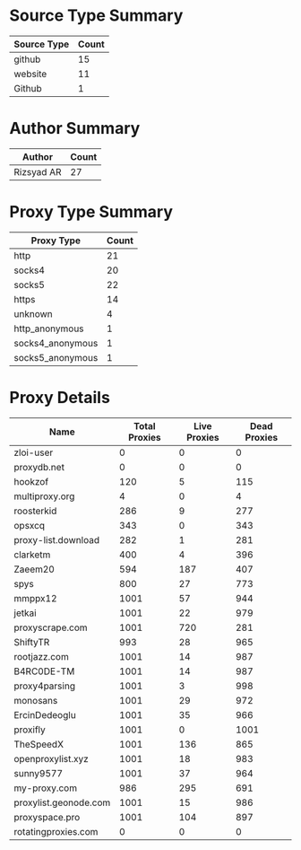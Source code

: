 # Source Type Summary

| Source Type | Count |
|-------------|-------|
| github | 15 |
| website | 11 |
| Github | 1 |


# Author Summary

| Author | Count |
|--------|-------|
| Rizsyad AR | 27 |


# Proxy Type Summary

| Proxy Type | Count |
|------------|-------|
| http | 21 |
| socks4 | 20 |
| socks5 | 22 |
| https | 14 |
| unknown | 4 |
| http_anonymous | 1 |
| socks4_anonymous | 1 |
| socks5_anonymous | 1 |


# Proxy Details

| Name | Total Proxies | Live Proxies | Dead Proxies |
|------|---------------|--------------|---------------|
| zloi-user | 0 | 0 | 0 |
| proxydb.net | 0 | 0 | 0 |
| hookzof | 120 | 5 | 115 |
| multiproxy.org | 4 | 0 | 4 |
| roosterkid | 286 | 9 | 277 |
| opsxcq | 343 | 0 | 343 |
| proxy-list.download | 282 | 1 | 281 |
| clarketm | 400 | 4 | 396 |
| Zaeem20 | 594 | 187 | 407 |
| spys | 800 | 27 | 773 |
| mmppx12 | 1001 | 57 | 944 |
| jetkai | 1001 | 22 | 979 |
| proxyscrape.com | 1001 | 720 | 281 |
| ShiftyTR | 993 | 28 | 965 |
| rootjazz.com | 1001 | 14 | 987 |
| B4RC0DE-TM | 1001 | 14 | 987 |
| proxy4parsing | 1001 | 3 | 998 |
| monosans | 1001 | 29 | 972 |
| ErcinDedeoglu | 1001 | 35 | 966 |
| proxifly | 1001 | 0 | 1001 |
| TheSpeedX | 1001 | 136 | 865 |
| openproxylist.xyz | 1001 | 18 | 983 |
| sunny9577 | 1001 | 37 | 964 |
| my-proxy.com | 986 | 295 | 691 |
| proxylist.geonode.com | 1001 | 15 | 986 |
| proxyspace.pro | 1001 | 104 | 897 |
| rotatingproxies.com | 0 | 0 | 0 |
